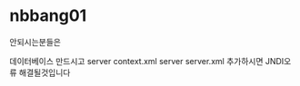 # nbbang01
안되시는분들은

데이터베이스 만드시고
server context.xml
<ResourceLink global="a?" name="a?" type="javax.sql.DataSource"/>
server server.xml
<Resource auth="Container" driverClassName="oracle.jdbc.driver.OracleDriver" maxIdle="20" maxTotal="20" name="a?" username="db이름" password="db비번" type="javax.sql.DataSource" url="jdbc:oracle:thin:@127.0.0.1:1521:xe" />
추가하시면
JNDI오류 해결될것입니다
